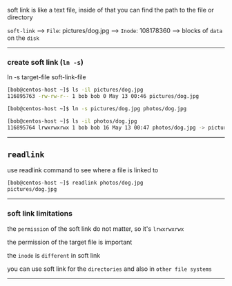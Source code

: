 

soft link is like a text file, inside of that you can find the path to the file or directory


`soft-link`  -->  `File`: pictures/dog.jpg  -->  `Inode`: 108178360  -->  blocks of `data` on the `disk`

________________________________________________________________________________________________

### create soft link (`ln -s`)

ln -s target-file soft-link-file

```bash
[bob@centos-host ~]$ ls -il pictures/dog.jpg
116895763 -rw-rw-r-- 1 bob bob 0 May 13 00:46 pictures/dog.jpg

[bob@centos-host ~]$ ln -s pictures/dog.jpg photos/dog.jpg

[bob@centos-host ~]$ ls -il photos/dog.jpg 
116895764 lrwxrwxrwx 1 bob bob 16 May 13 00:47 photos/dog.jpg -> pictures/dog.jpg
```

________________________________________________________________________________________________

## `readlink`

use readlink command to see where a file is linked to

```bash
[bob@centos-host ~]$ readlink photos/dog.jpg 
pictures/dog.jpg
```

________________________________________________________________________________________________

### soft link limitations

the `permission` of the soft link do not matter, so it's `lrwxrwxrwx`

the permission of the target file is important

the `inode` is `different` in soft link

you can use soft link for the `directories` and also in `other file systems`


________________________________________________________________________________________________
